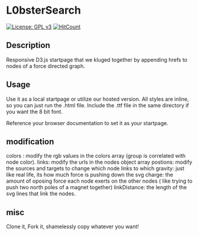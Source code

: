# L0bsterSearch
[![License: GPL v3](https://img.shields.io/badge/License-GPLv3-blue.svg)](https://www.gnu.org/licenses/gpl-3.0)
[![HitCount](http://hits.dwyl.io/underd0g1/buddy.svg)](http://hits.dwyl.io/underd0g1/search)

## Description

Responsive D3.js startpage that we kluged together by appending hrefs to nodes of a force directed graph. 

## Usage

Use it as a local startpage or utilize our hosted version. All styles are inline, so you can just run the .html file. Include the .ttf file in the same directory if you want the 8 bit font. 

Reference your browser documentation to set it as your startpage. 

## modification

colors : modify the rgb values in the colors array (group is correlated with node color). 
links: modify the urls in the nodes object array
postions: modify the sources and targets to change which node links to which
gravity: just like real life, its how much force is pushing down the svg 
charge: the amount of oposing force each node exerts on the other nodes ( like trying to push two north poles of a magnet together)
linkDistance: the length of the svg lines that link the nodes. 

## misc

Clone it, Fork it, shamelessly copy whatever you want!
